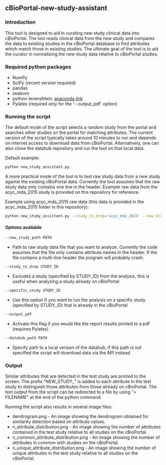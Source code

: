 ## cBioPortal-new-study-assistant

### Introduction
This tool is designed to aid in curating new study clinical data into cBioPortal.  The tool reads clinical data from the new study and compares the data to existing studies in the cBioPortal database to find attributes which match those in existing studies.  The ultimate goal of the tool is to aid the curator in normalizing the new study data relative to cBioPortal studies.

### Required python packages
 * NumPy
 * SciPy (recent version required)
 * pandas
 * seaborn
 * python-levenshtein: [anaconda link](https://anaconda.org/conda-forge/python-levenshtein)
 * Pylatex (required only for the '--output_pdf' option)

### Running the script
The default mode of the script selects a random study from the portal and searches other studies on the portal for matching attributes.  The current version of the script typically takes around 10 minutes to run and depends on internet access to download data from cBioPortal.  Alternatively, one can also clone the datahub repository and run the tool on that local data.

Default example:
```bash
python new_study_assistant.py
```

A more practical mode of the tool is to test raw study data from a new study against the existing cBioPortal data.  Currently the tool assumes that the raw study data only contains one line in the header.  Example raw data from the acyc_mda_2015 study is provided on this repository for reference.

Example using acyc_mda_2015 raw data (this data is provided in the acyc_mda_2015 folder in this repository):
```bash
python new_study_assistant.py --study_to_drop='acyc_mda_2015' --new_study_path='./acyc_mda_2015/raw_data_clinical.txt' > similarity_output.txt
```

#### Options available
```bash
--new_study_path PATH
```
 * Path to raw study data file that you want to analyze. Currently the code assumes that the file only contains attribute names in the header.  If the file contains a multi-line header the program will probably crash.

```bash
--study_to_drop STUDY_ID
```
 * Excludes a study (specified by STUDY_ID) from the analysis, this is useful when analyzing a study already on cBioPortal

```bash
--specific_study STUDY_ID
```
 * Use this option if you want to run the analysis on a specific study (specified by STUDY_ID) that is already in the cBioPortal

```bash
--output_pdf
```
 * Activate this flag if you would like the report results printed to a pdf (requires Pylatex)

```bash
--datahub_path PATH
```
 * Specify path to a local version of the datahub, if this path is not specified the script will download data via the API instead


### Output
Similar attributes that are detected in the test study are printed to the screen.  The prefix "NEW_STUDY_" is added to each attribute in the test study to distinguish those attributes from those already on cBioPortal.  The text output from the script can be redirected to a file by using "> FILENAME" at the end of the python command.

Running the script also results in several image files:
 * dendrogram.png - An image showing the dendrogram obtained for similarity detection based on attribute values.
 * n_attribute_distribution.png - An image showing the number of attributes contained in the test study relative to all studies on the cBioPortal.
 * n_common_attribute_distribution.png - An image showing the number of attributes in common with studies on the cBioPortal.
 * n_unique_attribute_distribution.png - An image showing the number of unique attributes in the test study relative to all studies on the cBioPortal.
